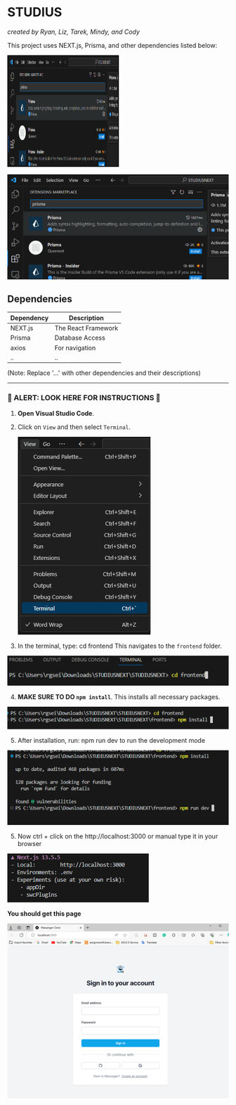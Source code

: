 # STUDIUS

_created by Ryan, Liz, Tarek, Mindy, and Cody_

This project uses NEXT.js, Prisma, and other dependencies listed below:

<img src="images/prisma.png" alt="Prisma Screenshot" width="250px" height="250px" style="border: 2px solid black;">


![Screenshot](images/prisma.png)

## Dependencies

| Dependency | Description            |
|------------|------------------------|
| NEXT.js    | The React Framework    |
| Prisma     | Database Access        |
| axios      | For navigation         |
| ..         |..                      |

(Note: Replace '...' with other dependencies and their descriptions)

---

### 🚨 ALERT: LOOK HERE FOR INSTRUCTIONS 🚨

1. **Open Visual Studio Code**.
2. Click on `View` and then select `Terminal`.
   
   ![Screenshot](images/instruction1.png) 

3. In the terminal, type: cd frontend
This navigates to the `frontend` folder.

![Screenshot](images/instruction2.png) 

4. **MAKE SURE TO DO `npm install`**. This installs all necessary packages.

![Screenshot](images/instruction3.png) 

5. After installation, run: npm run dev to run the development mode

![Screenshot](images/instruction4.png) 

5. Now ctrl + click on the http://localhost:3000 or manual type it in your browser

![Screenshot](images/instruction5.png) 

**You should get this page**

![Screenshot](images/mainpage.png)